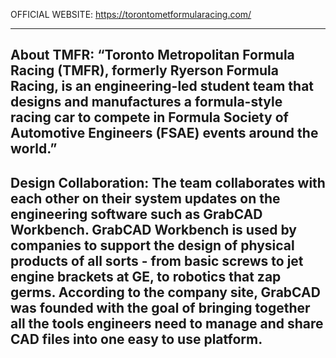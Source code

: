 OFFICIAL WEBSITE: https://torontometformularacing.com/

---------------------------------------------------------------------------------------------------------------------------------------------
About TMFR: “Toronto Metropolitan Formula Racing (TMFR), formerly Ryerson Formula Racing, is an engineering-led student team that designs and manufactures a formula-style racing car to compete in Formula Society of Automotive Engineers (FSAE) events around the world.”
---------------------------------------------------------------------------------------------------------------------------------------------

Design Collaboration: The team collaborates with each other on their system updates on the engineering software such as GrabCAD Workbench. GrabCAD Workbench is used by companies to support the design of physical products of all sorts - from basic screws to jet engine brackets at GE, to robotics that zap germs. According to the company site, GrabCAD was founded with the goal of bringing together all the tools engineers need to manage and share CAD files into one easy to use platform.
---------------------------------------------------------------------------------------------------------------------------------------------
